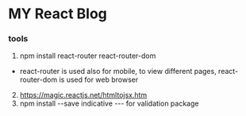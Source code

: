 # MY React Blog

### tools
1. npm install react-router react-router-dom
* react-router is used also for mobile, to view different pages, react-router-dom is used for web browser
2. https://magic.reactjs.net/htmltojsx.htm
3. npm install --save indicative --- for validation package
